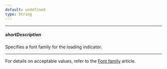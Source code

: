 ```yaml
---
default: undefined
type: String
---
```

---
##### shortDescription
Specifies a font family for the loading indicator.

---
For details on acceptable values, refer to the [Font family](https://www.w3.org/TR/CSS21/fonts.html#propdef-font-family) article.